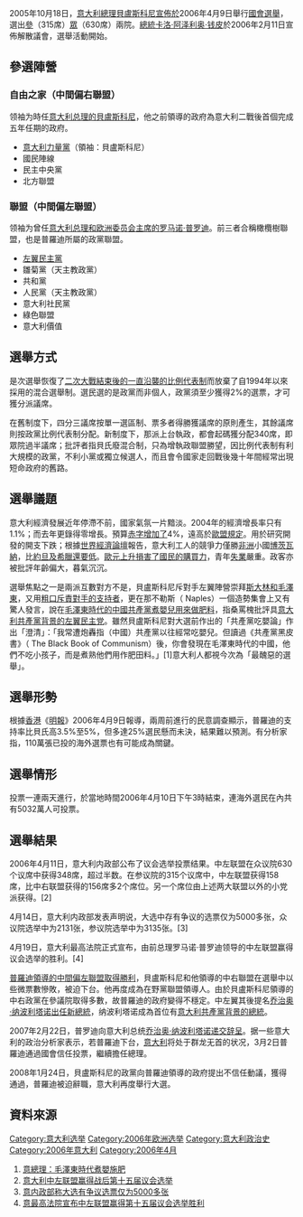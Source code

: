 2005年10月18日，[意大利總理](https://zh.wikipedia.org/wiki/意大利總理 "wikilink")[貝盧斯科尼宣佈於](https://zh.wikipedia.org/wiki/西爾維奧·貝盧斯科尼 "wikilink")2006年4月9日舉行[國會](https://zh.wikipedia.org/wiki/國會 "wikilink")[選舉](../Page/選舉.md "wikilink")，選出[參](https://zh.wikipedia.org/wiki/參議院 "wikilink")（315席）[眾](https://zh.wikipedia.org/wiki/眾議院 "wikilink")（630席）兩院。[總統](https://zh.wikipedia.org/wiki/意大利總統 "wikilink")[卡洛·阿泽利奥·钱皮](../Page/卡洛·阿泽利奥·钱皮.md "wikilink")於2006年2月11日宣佈解散議會，選舉活動開始。

## 參選陣營

### 自由之家（中間偏右聯盟）

领袖为時任[意大利总理的](https://zh.wikipedia.org/wiki/意大利总理 "wikilink")[貝盧斯科尼](https://zh.wikipedia.org/wiki/貝盧斯科尼 "wikilink")，他之前領導的政府為意大利二戰後首個完成五年任期的政府。

  - [意大利力量黨](../Page/意大利力量黨.md "wikilink")（領袖：貝盧斯科尼）
  - 國民陣線
  - 民主中央黨
  - 北方聯盟

### 聯盟（中間偏左聯盟）

领袖为曾任[意大利总理和欧洲委员会主席的](https://zh.wikipedia.org/wiki/意大利总理 "wikilink")[罗马诺·普罗迪](../Page/罗马诺·普罗迪.md "wikilink")。前三者合稱橄欖樹聯盟，也是普羅迪所屬的政黨聯盟。

  - [左翼民主黨](https://zh.wikipedia.org/wiki/左翼民主黨 "wikilink")
  - 雛菊黨（天主教政黨）
  - 共和黨
  - 人民黨（天主教政黨）
  - 意大利社民黨
  - 綠色聯盟
  - 意大利價值

## 選舉方式

是次選舉恢復了[二次大戰結束後的一直沿襲的](https://zh.wikipedia.org/wiki/二次大戰 "wikilink")[比例代表制](../Page/比例代表制.md "wikilink")而放棄了自1994年以來採用的混合選舉制。選民選的是政黨而非個人，政黨須至少獲得2%的選票，才可獲分派議席。

在舊制度下，四分三議席按單一選區制、票多者得勝獲議席的原則產生，其餘議席則按政黨比例代表制分配。新制度下，那派上台執政，都會起碼獲分配340席，即眾院過半議席；批評者指貝氏廢混合制，只為增執政聯盟勝望，因比例代表制有利大規模的政黨，不利小黨或獨立候選人，而且會令國家走回戰後幾十年間經常出現短命政府的舊路。

## 選舉議題

意大利經濟發展近年停滯不前，國家氣氛一片黯淡。2004年的經濟增長率只有1.1%；而去年更錄得零增長。預算[赤字增加了](https://zh.wikipedia.org/wiki/赤字 "wikilink")4%，遠高於[歐盟規定](https://zh.wikipedia.org/wiki/歐盟 "wikilink")。用於研究開發的開支下跌；根據[世界經濟論壇](../Page/世界經濟論壇.md "wikilink")報告，意大利工人的競爭力僅勝[非洲](../Page/非洲.md "wikilink")小國[博茨瓦納](https://zh.wikipedia.org/wiki/博茨瓦納 "wikilink")，比[約旦及](https://zh.wikipedia.org/wiki/約旦 "wikilink")[希臘還要低](https://zh.wikipedia.org/wiki/希臘 "wikilink")。[歐元上升損害了國民的購買力](https://zh.wikipedia.org/wiki/歐元 "wikilink")，青年[失業](../Page/失業.md "wikilink")嚴重。政客亦被批評年齡偏大，暮氣沉沉。

選舉焦點之一是兩派互數對方不是，貝盧斯科尼斥對手左翼陣營崇拜[斯大林和](https://zh.wikipedia.org/wiki/斯大林 "wikilink")[毛澤東](https://zh.wikipedia.org/wiki/毛澤東 "wikilink")，又用[粗口斥責對手的支持者](https://zh.wikipedia.org/wiki/粗口 "wikilink")，更在那不勒斯（ Naples）一個造勢集會上又有驚人發言，說在[毛澤東時代的](https://zh.wikipedia.org/wiki/毛澤東 "wikilink")[中國共產黨煮嬰兒用來做肥料](https://zh.wikipedia.org/wiki/中國共產黨 "wikilink")，指桑罵槐批評具[意大利共產黨背景的左翼民主党](https://zh.wikipedia.org/wiki/意大利共產黨 "wikilink")。雖然貝盧斯科尼對大選前作出的「共產黨吃嬰論」作出「澄清」：「我常遭炮轟指（中國）共產黨以往經常吃嬰兒。但讀過《共產黨黑皮書》（ The Black Book of Communism）後，你會發現在毛澤東時代的中國，他們不吃小孩子，而是煮熟他們用作肥田料。」\[1\]意大利人都視今次為「最醜惡的選舉」。

## 選舉形勢

根據[香港](../Page/香港.md "wikilink")《[明報](../Page/明報.md "wikilink")》2006年4月9日報導，兩周前進行的民意調查顯示，普羅迪的支持率比貝氏高3.5%至5%，但多達25%選民懸而未決，結果難以預測。有分析家指，110萬張已投的海外選票也有可能成為關鍵。

## 選舉情形

投票一連兩天進行，於當地時間2006年4月10日下午3時結束，連海外選民在內共有5032萬人可投票。

## 選舉結果

2006年4月11日，意大利内政部公布了议会选举投票结果。中左联盟在众议院630个议席中获得348席，超过半数。在参议院的315个议席中，中左联盟获得158席，比中右联盟获得的156席多2个席位。另一个席位由上述两大联盟以外的小党派获得。\[2\]

4月14日，意大利内政部发表声明说，大选中存有争议的选票仅为5000多张，众议院选举中为2131张，参议院选举中为3135张。\[3\]

4月19日，意大利最高法院正式宣布，由前总理罗马诺·普罗迪领导的中左联盟赢得议会选举的胜利。\[4\]

[普羅迪領導的中間偏左聯盟取得勝利](https://zh.wikipedia.org/wiki/普羅迪 "wikilink")，貝盧斯科尼和他領導的中右聯盟在選舉中以些微票數慘敗，被迫下台。他再度成為在野黨聯盟領導人。由於貝盧斯科尼領導的中右政黨在參議院取得多數，故普羅迪的政府變得不穩定。中左翼其後提名[乔治奥·纳波利塔诺出任新總統](https://zh.wikipedia.org/wiki/乔治奥·纳波利塔诺 "wikilink")，纳波利塔诺成為首位有[意大利共產黨背景的總統](https://zh.wikipedia.org/wiki/意大利共產黨 "wikilink")。

2007年2月22日，普罗迪向意大利总统[乔治奥·纳波利塔诺递交辞呈](https://zh.wikipedia.org/wiki/乔治奥·纳波利塔诺 "wikilink")。据一些意大利的政治分析家表示，若普羅迪下台，[意大利](../Page/意大利.md "wikilink")将处于群龙无首的状况，3月2日普羅迪通過國會信任投票，繼續擔任總理。

2008年1月24日，貝盧斯科尼的政黨向普羅迪領導的政府提出不信任動議，獲得通過，普羅迪被迫辭職，意大利再度舉行大選。

## 資料來源

[Category:意大利选举](https://zh.wikipedia.org/wiki/Category:意大利选举 "wikilink") [Category:2006年欧洲选举](https://zh.wikipedia.org/wiki/Category:2006年欧洲选举 "wikilink") [Category:意大利政治史](https://zh.wikipedia.org/wiki/Category:意大利政治史 "wikilink") [Category:2006年意大利](https://zh.wikipedia.org/wiki/Category:2006年意大利 "wikilink") [Category:2006年4月](https://zh.wikipedia.org/wiki/Category:2006年4月 "wikilink")

1.  [意總理：毛澤東時代煮嬰施肥](http://hk.apple.nextmedia.com/international/art/20060328/5777269)
2.  [意大利中左联盟赢得战后第十五届议会选举](http://news.xinhuanet.com/newscenter/2006-04/12/content_4413112.htm)
3.  [意内政部称大选有争议选票仅为5000多张](http://news.xinhuanet.com/newscenter/2006-04/15/content_4425936.htm)
4.  [意最高法院宣布中左联盟赢得第十五届议会选举胜利](http://news.xinhuanet.com/newscenter/2006-04/20/content_4450274.htm)